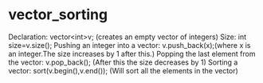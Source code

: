 # vector_sorting
Declaration:  vector&lt;int>v; (creates an empty vector of integers)                       Size:  int size=v.size();               Pushing an integer into a vector:  v.push_back(x);(where x is an integer.The size increases by 1 after this.)                              Popping the last element from the vector:  v.pop_back(); (After this the size decreases by 1)                    Sorting a vector:  sort(v.begin(),v.end()); (Will sort all the elements in the vector)
